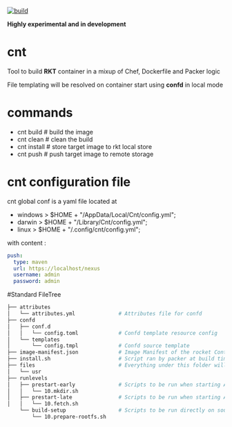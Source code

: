 [![build](https://img.shields.io/travis/blablacar/cnt.svg?style=flat)](https://travis-ci.org/blablacar/cnt)

**Highly experimental and in development**

# cnt
Tool to build **RKT** container in a mixup of Chef, Dockerfile and Packer logic

File templating will be resolved on container start using **confd** in local mode

# commands
* cnt build         # build the image
* cnt clean         # clean the build
* cnt install       # store target image to rkt local store
* cnt push          # push target image to remote storage

# cnt configuration file

cnt global conf is a yaml file located at
* windows >  $HOME + "/AppData/Local/Cnt/config.yml";
* darwin > $HOME + "/Library/Cnt/config.yml";
* linux > $HOME + "/.config/cnt/config.yml";

with content :
```yml
push:
  type: maven
  url: https://localhost/nexus
  username: admin
  password: admin 
```

#Standard FileTree
```bash
├── attributes
│   └── attributes.yml              # Attributes file for confd
├── confd
│   ├── conf.d 
│   │   └── config.toml             # Confd template resource config
│   └── templates
│       └── config.tmpl             # Confd source template
├── image-manifest.json             # Image Manifest of the rocket Container
├── install.sh                      # Script ran by packer at build time
├── files                           # Everything under this folder will be copied verbatim in the target rootfs.
│   └── usr
├── runlevels
│   ├── prestart-early              # Scripts to be run when starting ACI before confd templating
│   │   └── 10.mkdir.sh
│   ├── prestart-late               # Scripts to be run when starting ACI after confd templating
│   │   └── 10.fetch.sh
    └── build-setup                 # Scripts to be run directly on source host before building
        └── 10.prepare-rootfs.sh
```
